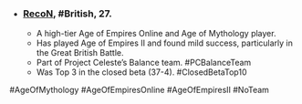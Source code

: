 -   ### [RecoN](https://liquipedia.net/ageofempires/RecoN), #British, 27.
    -   A high-tier Age of Empires Online and Age of Mythology player.
    -   Has played Age of Empires II and found mild success, particularly in the Great British Battle.
    -   Part of Project Celeste’s Balance team. #PCBalanceTeam 
    -   Was Top 3 in the closed beta (37-4). #ClosedBetaTop10 
    
#AgeOfMythology #AgeOfEmpiresOnline #AgeOfEmpiresII #NoTeam 